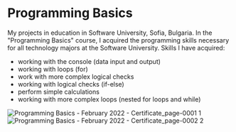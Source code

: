 # Programming Basics
My projects in education in Software University, Sofia, Bulgaria. In the "Programming Basics" course, I acquired the programming skills necessary for all technology majors at the Software University. 
Skills I have acquired:
 - working with the console (data input and output)
 - working with loops (for)
 - work with more complex logical checks
 - working with logical checks (if-else)
 - perform simple calculations
 - working with more complex loops (nested for loops and while)

![Programming Basics - February 2022 - Certificate_page-0001 1](https://user-images.githubusercontent.com/106109182/187653106-00fcd0f4-4983-474d-8a6d-e60dac5d767a.jpg)
![Programming Basics - February 2022 - Certificate_page-0002 2](https://user-images.githubusercontent.com/106109182/187653226-437b102f-6b91-4cb5-9346-f5f394fcbf11.jpg)

